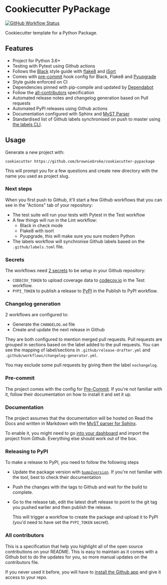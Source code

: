 # Cookiecutter PyPackage

<a href="https://github.com/browniebroke/cookiecutter-pypackage/actions?query=workflow%3ATest">
  <img src="https://img.shields.io/github/workflow/status/browniebroke/cookiecutter-pypackage/Test?label=Test&logo=github&style=flat-square" alt="GitHub Workflow Status" >
</a>

Cookiecutter template for a Python Package.

## Features

- Project for Python 3.6+
- Testing with Pytest using Github actions
- Follows the [Black](https://github.com/psf/black) style guide with [flake8](https://pypi.org/project/flake8/) and [iSort](https://pypi.org/project/isort/)
- Comes with [pre-commit](https://pre-commit.com/) hook config for Black, Flake8 and [Pyupgrade](https://github.com/asottile/pyupgrade)
- Style guide enforced on CI
- Dependencies pinned with pip-compile and updated by [Dependabot](https://dependabot.com/)
- Follow the [all-contributors](https://github.com/all-contributors/all-contributors) specification
- Automated release notes and changelog generation based on Pull requests
- Automated PyPI releases using Github actions
- Documentation configured with Sphinx and [MyST Parser](https://myst-parser.readthedocs.io)
- Standardised list of Github labels synchronised on push to master using [the labels CLI](https://github.com/hackebrot/labels).

## Usage

Generate a new project with:

```shell
cookiecutter https://github.com/browniebroke/cookiecutter-pypackage
```

This will prompt you for a few questions and create new directory with the name you used as project slug.

### Next steps

When you first push to Github, it'll start a few Github workflows that you can see in the "Actions" tab of your repository:

- The test suite will run your tests with Pytest in the Test workflow
- A few things will run in the Lint workflow:
   - Black in check mode
   - Flake8 with isort
   - Pyupgrade, this will make sure you sure modern Python
- The labels workflow will synchronise Github labels based on the `.github/labels.toml` file.

### Secrets

The workflows need [2 secrets](https://help.github.com/en/actions/configuring-and-managing-workflows/creating-and-storing-encrypted-secrets) to be setup in your Github repository:

- `CODECOV_TOKEN` to upload coverage data to [codecov.io](https://codecov.io/) in the Test workflow.
- `PYPI_TOKEN` to publish a release to [PyPI](https://pypi.org/) in the Publish to PyPI workflow.

### Changelog generation

2 workflows are configured to:
 
- Generate the `CHANGELOG.md` file
- Create and update the next release in Github

They are both configured to mention merged pull requests. Pull requests are grouped in sections based on the label added to the pull requests. You can see the mapping of label/sections in `.github/release-drafter.yml` and `.github/workflows/changelog-generator.yml`.

You may exclude some pull requests by giving them the label `nochangelog`.

### Pre-commit

The project comes with the config for [Pre-Commit](https://pre-commit.com/). If you're not familiar with it, follow their documentation on how to install it and set it up.

### Documentation

The project assumes that the documentation will be hosted on Read the Docs and written in Markdown with the [MyST parser for Sphinx](https://myst-parser.readthedocs.io/en/latest/). 

To enable it, you might need to go [into your dashboard](https://readthedocs.org/dashboard/) and import the project from Github. Everything else should work out of the box.

### Releasing to PyPI

To make a release to PyPI, you need to follow the following steps

- Update the package version with [`bump2version`](https://pypi.org/project/bump2version/). If you're not familiar with the tool, best to check their documentation
- Push the changes with the tags to Github and wait for the build to complete.
- Go to the release tab, edit the latest draft release to point to the git tag you pushed earlier and then publish the release. 

  This will trigger a workflow to create the package and upload it to PyPI (you'd need to have set the `PYPI_TOKEN` secret).

### All contributors

This is a specification that help you highlight all of the open source contributions on your README. This is easy to maintain as it comes with a Github bot to do the updates for you, so more manual updates on the contributors file.

If you never used it before, you will have to [install the Github app](https://allcontributors.org/docs/en/bot/installation) and give it access to your repo.
